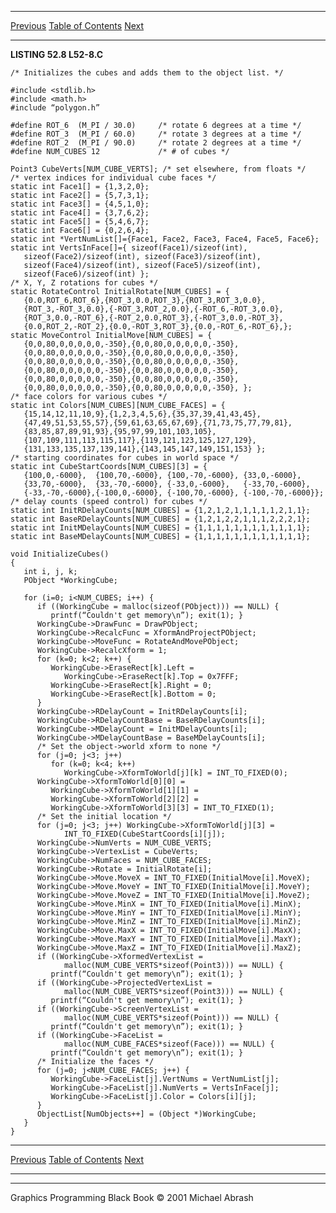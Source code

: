   ------------------------ --------------------------------- --------------------
  [Previous](52-04.html)   [Table of Contents](index.html)   [Next](52-06.html)
  ------------------------ --------------------------------- --------------------

**LISTING 52.8 L52-8.C**

    /* Initializes the cubes and adds them to the object list. */

    #include <stdlib.h>
    #include <math.h>
    #include “polygon.h”

    #define ROT_6  (M_PI / 30.0)     /* rotate 6 degrees at a time */
    #define ROT_3  (M_PI / 60.0)     /* rotate 3 degrees at a time */
    #define ROT_2  (M_PI / 90.0)     /* rotate 2 degrees at a time */
    #define NUM_CUBES 12             /* # of cubes */

    Point3 CubeVerts[NUM_CUBE_VERTS]; /* set elsewhere, from floats */
    /* vertex indices for individual cube faces */
    static int Face1[] = {1,3,2,0};
    static int Face2[] = {5,7,3,1};
    static int Face3[] = {4,5,1,0};
    static int Face4[] = {3,7,6,2};
    static int Face5[] = {5,4,6,7};
    static int Face6[] = {0,2,6,4};
    static int *VertNumList[]={Face1, Face2, Face3, Face4, Face5, Face6};
    static int VertsInFace[]={ sizeof(Face1)/sizeof(int),
       sizeof(Face2)/sizeof(int), sizeof(Face3)/sizeof(int),
       sizeof(Face4)/sizeof(int), sizeof(Face5)/sizeof(int),
       sizeof(Face6)/sizeof(int) };
    /* X, Y, Z rotations for cubes */
    static RotateControl InitialRotate[NUM_CUBES] = {
       {0.0,ROT_6,ROT_6},{ROT_3,0.0,ROT_3},{ROT_3,ROT_3,0.0},
       {ROT_3,-ROT_3,0.0},{-ROT_3,ROT_2,0.0},{-ROT_6,-ROT_3,0.0},
       {ROT_3,0.0,-ROT_6},{-ROT_2,0.0,ROT_3},{-ROT_3,0.0,-ROT_3},
       {0.0,ROT_2,-ROT_2},{0.0,-ROT_3,ROT_3},{0.0,-ROT_6,-ROT_6},};
    static MoveControl InitialMove[NUM_CUBES] = {
       {0,0,80,0,0,0,0,0,-350},{0,0,80,0,0,0,0,0,-350},
       {0,0,80,0,0,0,0,0,-350},{0,0,80,0,0,0,0,0,-350},
       {0,0,80,0,0,0,0,0,-350},{0,0,80,0,0,0,0,0,-350},
       {0,0,80,0,0,0,0,0,-350},{0,0,80,0,0,0,0,0,-350},
       {0,0,80,0,0,0,0,0,-350},{0,0,80,0,0,0,0,0,-350},
       {0,0,80,0,0,0,0,0,-350},{0,0,80,0,0,0,0,0,-350}, };
    /* face colors for various cubes */
    static int Colors[NUM_CUBES][NUM_CUBE_FACES] = {
       {15,14,12,11,10,9},{1,2,3,4,5,6},{35,37,39,41,43,45},
       {47,49,51,53,55,57},{59,61,63,65,67,69},{71,73,75,77,79,81},
       {83,85,87,89,91,93},{95,97,99,101,103,105},
       {107,109,111,113,115,117},{119,121,123,125,127,129},
       {131,133,135,137,139,141},{143,145,147,149,151,153} };
    /* starting coordinates for cubes in world space */
    static int CubeStartCoords[NUM_CUBES][3] = {
       {100,0,-6000},  {100,70,-6000}, {100,-70,-6000}, {33,0,-6000},
       {33,70,-6000},  {33,-70,-6000}, {-33,0,-6000},   {-33,70,-6000},
       {-33,-70,-6000},{-100,0,-6000}, {-100,70,-6000}, {-100,-70,-6000}};
    /* delay counts (speed control) for cubes */
    static int InitRDelayCounts[NUM_CUBES] = {1,2,1,2,1,1,1,1,1,2,1,1};
    static int BaseRDelayCounts[NUM_CUBES] = {1,2,1,2,2,1,1,1,2,2,2,1};
    static int InitMDelayCounts[NUM_CUBES] = {1,1,1,1,1,1,1,1,1,1,1,1};
    static int BaseMDelayCounts[NUM_CUBES] = {1,1,1,1,1,1,1,1,1,1,1,1};

    void InitializeCubes()
    {
       int i, j, k;
       PObject *WorkingCube;

       for (i=0; i<NUM_CUBES; i++) {
          if ((WorkingCube = malloc(sizeof(PObject))) == NULL) {
             printf(“Couldn't get memory\n”); exit(1); }
          WorkingCube->DrawFunc = DrawPObject;
          WorkingCube->RecalcFunc = XformAndProjectPObject;
          WorkingCube->MoveFunc = RotateAndMovePObject;
          WorkingCube->RecalcXform = 1;
          for (k=0; k<2; k++) {
             WorkingCube->EraseRect[k].Left =
                WorkingCube->EraseRect[k].Top = 0x7FFF;
             WorkingCube->EraseRect[k].Right = 0;
             WorkingCube->EraseRect[k].Bottom = 0;
          }
          WorkingCube->RDelayCount = InitRDelayCounts[i];
          WorkingCube->RDelayCountBase = BaseRDelayCounts[i];
          WorkingCube->MDelayCount = InitMDelayCounts[i];
          WorkingCube->MDelayCountBase = BaseMDelayCounts[i];
          /* Set the object->world xform to none */
          for (j=0; j<3; j++)
             for (k=0; k<4; k++)
                WorkingCube->XformToWorld[j][k] = INT_TO_FIXED(0);
          WorkingCube->XformToWorld[0][0] =
             WorkingCube->XformToWorld[1][1] =
             WorkingCube->XformToWorld[2][2] =
             WorkingCube->XformToWorld[3][3] = INT_TO_FIXED(1);
          /* Set the initial location */
          for (j=0; j<3; j++) WorkingCube->XformToWorld[j][3] =
                INT_TO_FIXED(CubeStartCoords[i][j]);
          WorkingCube->NumVerts = NUM_CUBE_VERTS;
          WorkingCube->VertexList = CubeVerts;
          WorkingCube->NumFaces = NUM_CUBE_FACES;
          WorkingCube->Rotate = InitialRotate[i];
          WorkingCube->Move.MoveX = INT_TO_FIXED(InitialMove[i].MoveX);
          WorkingCube->Move.MoveY = INT_TO_FIXED(InitialMove[i].MoveY);
          WorkingCube->Move.MoveZ = INT_TO_FIXED(InitialMove[i].MoveZ);
          WorkingCube->Move.MinX = INT_TO_FIXED(InitialMove[i].MinX);
          WorkingCube->Move.MinY = INT_TO_FIXED(InitialMove[i].MinY);
          WorkingCube->Move.MinZ = INT_TO_FIXED(InitialMove[i].MinZ);
          WorkingCube->Move.MaxX = INT_TO_FIXED(InitialMove[i].MaxX);
          WorkingCube->Move.MaxY = INT_TO_FIXED(InitialMove[i].MaxY);
          WorkingCube->Move.MaxZ = INT_TO_FIXED(InitialMove[i].MaxZ);
          if ((WorkingCube->XformedVertexList =
                malloc(NUM_CUBE_VERTS*sizeof(Point3))) == NULL) {
             printf(“Couldn't get memory\n”); exit(1); }
          if ((WorkingCube->ProjectedVertexList =
                malloc(NUM_CUBE_VERTS*sizeof(Point3))) == NULL) {
             printf(“Couldn't get memory\n”); exit(1); }
          if ((WorkingCube->ScreenVertexList =
                malloc(NUM_CUBE_VERTS*sizeof(Point))) == NULL) {
             printf(“Couldn't get memory\n”); exit(1); }
          if ((WorkingCube->FaceList =
                malloc(NUM_CUBE_FACES*sizeof(Face))) == NULL) {
             printf(“Couldn't get memory\n”); exit(1); }
          /* Initialize the faces */
          for (j=0; j<NUM_CUBE_FACES; j++) {
             WorkingCube->FaceList[j].VertNums = VertNumList[j];
             WorkingCube->FaceList[j].NumVerts = VertsInFace[j];
             WorkingCube->FaceList[j].Color = Colors[i][j];
          }
          ObjectList[NumObjects++] = (Object *)WorkingCube;
       }
    }

  ------------------------ --------------------------------- --------------------
  [Previous](52-04.html)   [Table of Contents](index.html)   [Next](52-06.html)
  ------------------------ --------------------------------- --------------------

* * * * *

Graphics Programming Black Book © 2001 Michael Abrash
